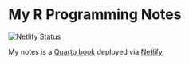 # My R Programming Notes

[![Netlify Status](https://api.netlify.com/api/v1/badges/9860934e-bf5c-42ab-adff-d3b4f3a0233f/deploy-status)](https://app.netlify.com/sites/r-programming-lightbridge/deploys)

My notes is a [Quarto book](https://quarto.org/docs/reference/projects/books.html) deployed via [Netlify](https://r-programming-lightbridge.netlify.app)
